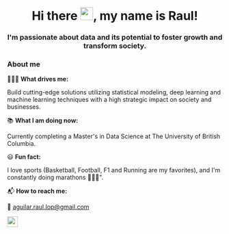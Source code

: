 <h1 align="center"> Hi there <img src="https://media.giphy.com/media/hvRJCLFzcasrR4ia7z/giphy.gif" width="30">, my name is Raul!</h1>

<h3 align="center">I'm passionate about data and its potential to foster growth and transform society.</h3>

<h3>About me</h3>

👨🏻‍💻 **What drives me:** 

Build cutting-edge solutions utilizing statistical modeling, deep learning and machine learning techniques with a high strategic impact on society and businesses.

📚 **What I am doing now:** 

Currently completing a Master's in Data Science at The University of British Columbia.

😃 **Fun fact:** 

I love sports (Basketball, Football, F1 and Running are my favorites), and I'm constantly doing marathons 🏃🏻‍♂️".

📬 **How to reach me:** 

 📩 aguilar.raul.lop@gmail.com
 <p><a href="https://www.linkedin.com/in/aguilar-raul/" target="_blank"><img src="https://img.shields.io/badge/-LinkedIn-0e76a8?style=for-the-badge&amp;logo=Linkedin&amp;logoColor=white" style="height:25px" /></a> 
